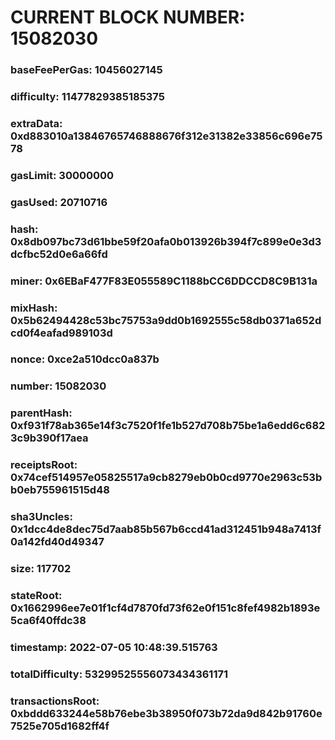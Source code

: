 # CURRENT BLOCK NUMBER: 15082030

### baseFeePerGas: 10456027145
### difficulty: 11477829385185375
### extraData: 0xd883010a13846765746888676f312e31382e33856c696e7578
### gasLimit: 30000000
### gasUsed: 20710716
### hash: 0x8db097bc73d61bbe59f20afa0b013926b394f7c899e0e3d3dcfbc52d0e6a66fd
### miner: 0x6EBaF477F83E055589C1188bCC6DDCCD8C9B131a
### mixHash: 0x5b62494428c53bc75753a9dd0b1692555c58db0371a652dcd0f4eafad989103d
### nonce: 0xce2a510dcc0a837b
### number: 15082030
### parentHash: 0xf931f78ab365e14f3c7520f1fe1b527d708b75be1a6edd6c6823c9b390f17aea
### receiptsRoot: 0x74cef514957e05825517a9cb8279eb0b0cd9770e2963c53bb0eb755961515d48
### sha3Uncles: 0x1dcc4de8dec75d7aab85b567b6ccd41ad312451b948a7413f0a142fd40d49347
### size: 117702
### stateRoot: 0x1662996ee7e01f1cf4d7870fd73f62e0f151c8fef4982b1893e5ca6f40ffdc38
### timestamp: 2022-07-05 10:48:39.515763
### totalDifficulty: 53299525556073434361171
### transactionsRoot: 0xbddd633244e58b76ebe3b38950f073b72da9d842b91760e7525e705d1682ff4f
